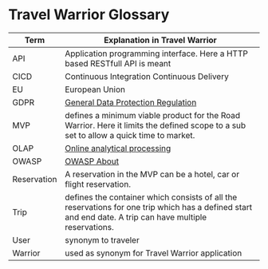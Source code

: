 # Travel Warrior Glossary

|Term|Explanation in Travel Warrior|
|----|-----------------------------|
| API | Application programming interface. Here a HTTP based RESTfull API is meant |
| CICD | Continuous Integration Continuous Delivery |
| EU | European Union |
| GDPR | [General Data Protection Regulation](https://eur-lex.europa.eu/legal-content/EN/TXT/?uri=CELEX%3A32016R0679) |
| MVP | defines a minimum viable product for the Road Warrior. Here it limits the defined scope to a sub set to allow a quick time to market. |
| OLAP | [Online analytical processing](https://en.wikipedia.org/wiki/Online_analytical_processing) |
| OWASP | [OWASP About](https://owasp.org/about/) |
| Reservation | A reservation in the MVP can be a hotel, car or flight reservation. |
| Trip | defines the container which consists of all the reservations for one trip which has a defined start and end date. A trip can have multiple reservations. |
| User | synonym to traveler |
| Warrior | used as synonym for Travel Warrior application |